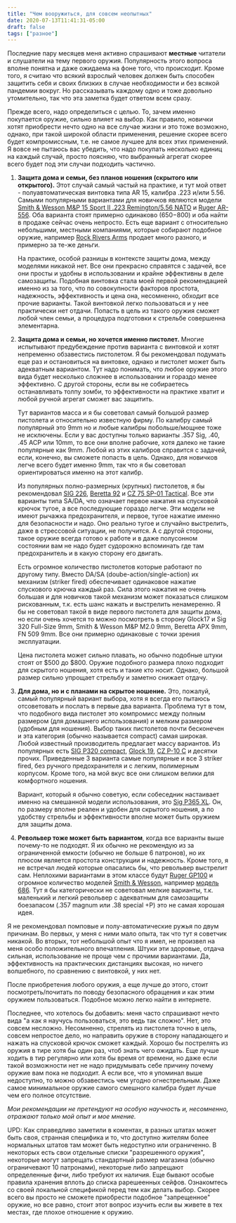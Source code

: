 ```yaml
---
title: "Чем вооружиться, для совсем неопытных"
date: 2020-07-13T11:41:31-05:00
draft: false
tags: ["разное"]
---
```


Последние пару месяцев меня активно спрашивают **местные** читатели и слушатели на тему первого оружия. Популярность этого вопроса вполне понятна и даже ожидаема на фоне того, что происходит. Кроме того, я считаю что всякий взрослый человек должен быть способен защитить себя и своих близких в случае необходимости и без всякой пандемии вокруг. Но рассказывать каждому одно и тоже довольно утомительно, так что эта заметка будет ответом всем сразу.

Прежде всего, надо определиться с целью. То, зачем именно покупается оружие, сильно влияет на выбор. Как правило, новички хотят приобрести нечто одно на все случае жизни и это тоже возможно, однако, при такой широкой области применения, решение скорее всего будет компромиссным, т.е. не самое лучшее для всех этих применений. Я вовсе не пытаюсь вас убедить, что надо покупать несколько единиц на каждый случай, просто поясняю, что выбранный агрегат скорее всего будет под эти случаи подходить частично.

1. **Защита дома и семьи, без планов ношения (скрытого или открытого).** Этот случай самый частый на практике, и тут мой ответ - полуавтоматическая винтовка типа AR 15, калибра .223 и/или 5.56. Самыми популярными вариантами для новичков являются модели [Smith & Wesson M&P 15 Sport II .223 Remington/5.56 NATO](https://www.smith-wesson.com/firearms/mp-15-sport-ii) и [Ruger AR-556](https://ruger.com/products/ar556/models.html). Оба варианта стоят примерно одинаково ($650-$800) и оба найти в продаже сейчас очень непросто. Есть еще вариант с относительно небольшими, местными компаниями, которые собирают подобное оружие, например [Rock Rivers Arms](https://www.rockriverarms.com/index.cfm?fuseaction=category.display&category_ID=9) продает много разного, и примерно за те-же деньги. 

    На практике, особой разницы в контексте защиты дома, между моделями никакой нет. Все они прекрасно справятся с задачей, все они просты и удобны в использовании и крайне эффективны в деле самозащиты. Подобная винтовка стала моей первой рекомендацией именно из за того, что по совокупности факторов простота, надежность, эффективность и цена она, несомненно, обходит все прочие варианты. Такой винтовкой легко пользоваться и у нее практически нет отдачи. Попасть в цель из такого оружия сможет любой член семьи, а процедура подготовки к стрельбе совершенна элементарна.

2. **Защита дома и семьи, но хочется именно пистолет.** Многие испытывают предубеждение против варианта с винтовкой и хотят непременно обзавестись пистолетом. Я бы рекомендовал подумать еще раз и остановиться на винтовке, однако и пистолет может быть адекватным вариантом. Тут надо понимать, что любое оружие этого вида будет несколько сложнее в использовании и гораздо менее эффективно. С другой стороны, если вы не собираетесь останавливать толпу зомби, то эффективности на практике хватит и любой ручной агрегат сможет вас защитить.

    Тут вариантов масса и я бы советовал самый большой размер пистолета и относительно известную фирму. По калибру самый популярный это 9mm но и любые калибры побольше/мощнее тоже не исключены. Если у вас доступны только варианты .357 Sig, .40, .45 ACP или 10mm, то все они вполне рабочие, хотя далеко не такие популярные как 9mm. Любой из этих калибров справится с задачей, если, конечно, вы сможете попасть в цель. Однако, для новичков легче всего будет именно 9mm, так что я бы советовал ориентироваться именно на этот калибр.

    Из популярных полно-размерных (крупных) пистолетов, я бы рекомендовал [SIG 226](https://www.sigsauer.com/products/firearms/pistols/p226/), [Beretta 92](https://www.beretta.com/en/92-g/) и [CZ 75 SP-01 Tactical](https://cz-usa.com/product/cz-75-sp-01-tactical-9mm-black-3-dot-tritium-sights-18-rd-mags/). Все эти варианты типа SA/DA, что означает первое нажатия на спусковой крючок тугое, а все последующие гораздо легче. Эти модели не имеют рычажка предохранителя, и первое, тугое нажатие именно для безопасности и надо. Оно реально тугое и случайно выстрелить, даже в стрессовой ситуации, не получится. А с другой стороны, такое оружие всегда готово к работе и в даже полусонном состоянии вам не надо будет судорожно вспоминать где там предохранитель и в какую сторону его двигать.

    Есть огромное количество пистолетов которые работают по другому типу. Вместо DA/SA (doube-action/single-action) их механизм (striker fired) обеспечивает одинаковое нажатие спускового крючка каждый раз. Сила этого нажатия не очень большая и для новичков такой механизм может показаться слишком рискованным, т.к. есть шанс нажать и выстрелить ненамеренно. Я бы не советовал такой в виде первого пистолета для защиты дома, но если очень хочется то можно посмотреть в сторону Glock17 и Sig 320 Full-Size 9mm, Smith & Wesson M&P M2.0 9mm, Beretta APX 9mm, FN 509 9mm. Все они примерно одинаковые с точки зрения эксплуатации.

    Цена пистолета может сильно плавать, но обычно подобные штуки стоят от $500 до $800. Оружие подобного размера плохо подходит для скрытого ношения, хотя есть и такие кто носит. Однако, большой размер сильно упрощает стрельбу и заметно снижает отдачу. 

3. **Для дома, но и с планами на скрытое ношение.** Это, пожалуй, самый популярный вариант выбора, хотя я всегда его пытаюсь отсоветовать и послать в первые два варианта. Проблема тут в том, что подобного вида пистолет это компромисс между полным размером (для домашнего использования) и мелким размером (удобным для ношения). Выбор таких пистолетов почти бесконечен и эта категория (обычно называется compact) самая широкая. Любой известный производитель предлагает массу вариантов. Из популярных есть [SIG P320 compact](https://www.sigsauer.com/store/p320-nitron-compact.html), [Glock 19](https://us.glock.com/en/pistols/g19), [CZ P-10 C](https://cz-usa.com/product/cz-p-10-c/) и десятки прочих. Приведенные 3 варианта самые популярные и все 3 striker fired, без ручного предохранителя и с легким, полимерным корпусом. Кроме того, на мой вкус все они слишком велики для комфортного ношения.

    Вариант, который я обычно советую, если собеседник настаивает именно на смешанной модели использования, это [Sig P365 XL](https://www.sigsauer.com/store/p365-xl.html). Он, по размеру вполне реален и удобен для скрытого ношения, а по удобству стрельбы и эффективности вполне может быть оружием для защиты дома.

4. **Револьвер тоже может быть вариантом**, когда все варианты выше почему-то не подходят. Я их обычно не рекомендую из за ограниченной емкости (обычно не больше 6 патронов), но их плюсом является простота конструкции и надежность. Кроме того, я не встречал людей которые опасались бы, что револьвер выстрелит сам. Неплохими вариантами в этом классе будут [Ruger GP100](https://ruger.com/products/gp100/models.html) и огромное количество моделей [Smith & Wesson](https://www.smith-wesson.com/revolvers), например [модель 686](https://www.smith-wesson.com/firearms/model-686). Тут я бы категорически не советовал мелкие варианты, т.к. маленький и легкий револьвер с адекватным для самозащиты боезапасом (.357 magnum или .38 special +P) это не самая хорошая идея. 

Я не рекомендовал помповые и полу-автоматические ружья по двум причинам. Во первых, у меня с ними мало опыта, так что тут я советчик никакой. Во вторых, тот небольшой опыт что я имел, не произвел на меня особо положительного впечатления. Штуки эти здоровые, отдача сильная, использование не проще чем с прочими вариантами. Да, эффективность на практических дистанциях высокая, но ничего волшебного, по сравнению с винтовкой, у них нет. 

После приобретения любого оружия, а еще лучше до этого, стоит посмотреть/почитать по поводу безопасного обращения и как этим оружием пользоваться. Подобное можно легко найти в интернете. 

Последнее, что хотелось бы добавить: меня часто спрашивают нечто вида "а как я научусь пользоваться, это ведь так сложно". Нет, это совсем несложно. Несомненно, стрелять из пистолета точно в цель, совсем непростое дело, но направить оружие в сторону нападающего и нажать на спусковой крючок сможет каждый. Хорошо бы пострелять из оружия в тире хотя бы один раз, чтоб знать чего ожидать. Еще лучше ходить в тир регулярно или хотя бы время от времени, но даже если такой возможности нет не надо придумывать себе причину почему оружие вам пока не подходит. А если все, что я упоминал выше недоступно, то можно обзавестись чем угодно огнестрельным. Даже самое минимальное оружие самого смешного калибра будет лучше чем его полное отсутствие.

_Мои рекомендации не претендуют на особую научность и, несомненно, отражают только мой опыт и мое мнение._ 

UPD: Как справедливо заметили в коментах, в разных штатах может быть своя, странная специфика и то, что доступно жителям более нормальных штатов там может быть недоступно или ограниченно. В некоторых есть свои отдельные списки "разрешенного оружия", некоторые могут запрещать стандартный размер магазина (обычно ограничевают 10 патронами), некоторые либо запрещают определенные фичи, либо требуют их наличия. Еще бывают особые правила хранения вплоть до списка рарешеенных сейфов. Ознакомтесь со своей локальной спецификой перед тем как делать выбор. Скорее всего вы просто не сможете приобрести подобное "запрещенное" оружие, но все равно, стоит этот вопрос изучить если вы живете в тех местах, где плохое отношение к оружию. 
